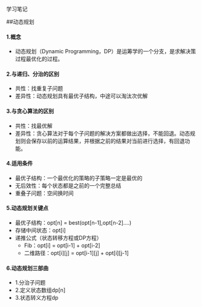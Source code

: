 学习笔记

##动态规划
#### 1.概念
- 动态规划（Dynamic Programming，DP）是运筹学的一个分支，是求解决策过程最优化的过程。

#### 2.与递归、分治的区别
- 共性：找重复子问题
- 差异性：动态规划具有最优子结构，中途可以淘汰次优解

#### 3.与贪心算法的区别
- 共性：找最优解
- 差异性：贪心算法对于每个子问题的解决方案都做出选择，不能回退。动态规划则会保存以前的运算结果，并根据之前的结果对当前进行选择，有回退功能。

#### 4.适用条件
- 最优子结构：一个最优化的策略的子策略一定是最优的
- 无后效性：每个状态都是之前的一个完整总结
- 重叠子问题：空间换时间

#### 5.动态规划关键点
- 最优子结构：opt[n] = best(opt[n-1],opt[n-2]....)
- 存储中间状态：opt[i]
- 递推公式（状态转移方程或DP方程）
	- Fib：opt[i] = opt[i-1] + opt[i-2]
	- 二维路径：opt[i][j] = opt[i-1][j] + opt[i][j-1]

#### 6.动态规划三部曲
- 1.分治子问题
- 2.定义状态数组dp[n]
- 3.状态转义方程dp